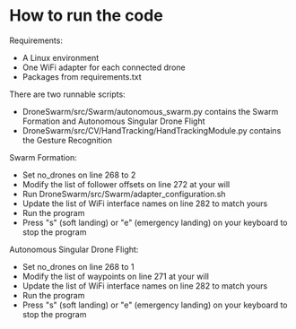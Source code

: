 # How to run the code
Requirements:
- A Linux environment
- One WiFi adapter for each connected drone
- Packages from requirements.txt 

There are two runnable scripts:
- DroneSwarm/src/Swarm/autonomous_swarm.py contains the Swarm Formation and Autonomous Singular Drone Flight
- DroneSwarm/src/CV/HandTracking/HandTrackingModule.py contains the Gesture Recognition

Swarm Formation:
- Set no_drones on line 268 to 2
- Modify the list of follower offsets on line 272 at your will
- Run DroneSwarm/src/Swarm/adapter_configuration.sh
- Update the list of WiFi interface names on line 282 to match yours
- Run the program
- Press "s" (soft landing) or "e" (emergency landing) on your keyboard to stop the program

Autonomous Singular Drone Flight:
- Set no_drones on line 268 to 1
- Modify the list of waypoints on line 271 at your will
- Update the list of WiFi interface names on line 282 to match yours
- Run the program
- Press "s" (soft landing) or "e" (emergency landing) on your keyboard to stop the program
